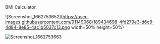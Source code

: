 BMI Calculator.

![Screenshot_1662753652](https://user-images.githubusercontent.com/91149068/189434698-4fd279e3-d6c9-4d84-8e85-4ac1b5037c13.png width=50% height=50%)

![Screenshot_1662753663](https://user-images.githubusercontent.com/91149068/189434764-369278cc-3b01-4356-b36b-0d4b736986fc.png)

